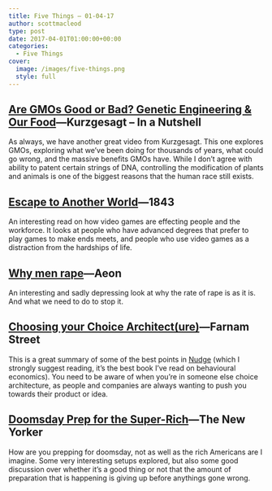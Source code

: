 ```yaml
---
title: Five Things – 01-04-17
author: scottmacleod
type: post
date: 2017-04-01T01:00:00+00:00
categories:
  - Five Things
cover:
  image: /images/five-things.png
  style: full
---
```

## [Are GMOs Good or Bad? Genetic Engineering & Our Food][1]—Kurzgesagt – In a Nutshell&nbsp;

As always, we have another great video from Kurzgesagt. This one explores GMOs, exploring what we’ve been doing for thousands of years, what could go wrong, and the massive benefits GMOs have. While I don’t agree with ability to patent certain strings of DNA, controlling the modification of plants and animals is one of the biggest reasons that the human race still exists.

## [Escape to Another World][2]—1843

An interesting read on how video games are effecting people and the workforce. It looks at people who have advanced degrees that prefer to play games to make ends meets, and people who use video games as a distraction from the hardships of life.

## [Why men rape][3]—Aeon

An interesting and sadly depressing look at why the rate of rape is as it is. And what we need to do to stop it.

## [Choosing your Choice Architect(ure)][4]—Farnam Street

This is a great summary of some of the best points in [Nudge][5]&nbsp;(which I strongly suggest reading, it’s the best book I’ve read on behavioural economics). You need to be aware of when you’re in someone else choice architecture, as people and companies are always wanting to push you towards their product or idea.

## [Doomsday Prep for the Super-Rich][6]—The New Yorker

How are you prepping for doomsday, not as well as the rich Americans are I imagine. Some very interesting setups explored, but also some good discussion over whether it’s a good thing or not that the amount of preparation that is happening is giving up before anythings gone wrong.

 [1]: https://www.youtube.com/watch?v=7TmcXYp8xu4
 [2]: https://www.1843magazine.com/features/escape-to-another-world
 [3]: https://aeon.co/essays/until-we-treat-rapists-as-ordinary-criminals-we-wont-stop-them
 [4]: https://www.farnamstreetblog.com/2016/10/choosing-choice-architecture/
 [5]: https://www.bookdepository.com/Nudge/9780141040011?a_aid=scottmacleod
 [6]: http://www.newyorker.com/magazine/2017/01/30/doomsday-prep-for-the-super-rich
